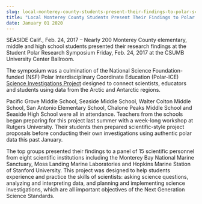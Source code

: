```yaml
---
slug: local-monterey-county-students-present-their-findings-to-polar-scientists-at-csumb-
title: "Local Monterey County Students Present Their Findings to Polar Scientists at CSUMB "
date: January 01 2020
---
```


 
<p>
  SEASIDE Calif., Feb. 24, 2017 – Nearly 200 Monterey County elementary, middle
  and high school students presented their research findings at the Student
  Polar Research Symposium Friday, Feb. 24, 2017 at the CSUMB University Center
  Ballroom.
</p>
<p>
  The symposium was a culmination of the National Science Foundation&#45;funded
  &#40;NSF&#41; Polar Interdisciplinary Coordinate Education
  &#40;Polar&#45;ICE&#41;
  <a href="https://csumb.edu/cme/k&#45;12&#45;educators"
    >Science Investigations Project</a
  >
  designed to connect scientists, educators and students using data from the
  Arctic and Antarctic regions.
</p>
<p>
  Pacific Grove Middle School, Seaside Middle School, Walter Colton Middle
  School, San Antonio Elementary School, Chalone Peaks Middle School and Seaside
  High School were all in attendance. Teachers from the schools began preparing
  for this project last summer with a week&#45;long workshop at Rutgers
  University. Their students then prepared scientific&#45;style project
  proposals before conducting their own investigations using authentic polar
  data this past January.
</p>
<p>
  The top groups presented their findings to a panel of 15 scientific personnel
  from eight scientific institutions including the Monterey Bay National Marine
  Sanctuary, Moss Landing Marine Laboratories and Hopkins Marine Station of
  Stanford University. This project was designed to help students experience and
  practice the skills of scientists: asking science questions, analyzing and
  interpreting data, and planning and implementing science investigations, which
  are all important objectives of the Next Generation Science Standards.
</p>
 
